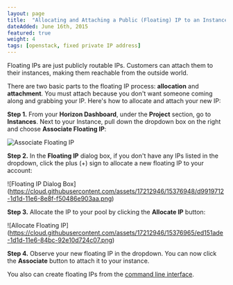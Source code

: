 ```yaml
---
layout: page
title:  "Allocating and Attaching a Public (Floating) IP to an Instance"
dateAdded: June 16th, 2015
featured: true
weight: 4
tags: [openstack, fixed private IP address]
---
```


Floating IPs are just publicly routable IPs.  Customers can attach them to their instances, making them reachable from the outside world.

There are two basic parts to the floating IP process: **allocation** and **attachment**. You must attach because you don't want someone coming along and grabbing your IP.  Here's how to allocate and attach your new IP:

**Step 1.** From your **Horizon Dashboard**, under the **Project** section, go to **Instances**.  Next to your Instance, pull down the dropdown box on the right and choose **Associate Floating IP**:

![Associate Floating IP](https://cloud.githubusercontent.com/assets/17212946/15376938/ca422d80-1d1d-11e6-802a-3a760357629d.png)

**Step 2.** In the **Floating IP** dialog box, if you don't have any IPs listed in the dropdown, click the plus (+) sign to allocate a new floating IP to your account:

![Floating IP Dialog Box] (https://cloud.githubusercontent.com/assets/17212946/15376948/d9919712-1d1d-11e6-8e8f-f50486e903aa.png)

**Step 3.** Allocate the IP to your pool by clicking the **Allocate IP** button:

![Allocate Floating IP] (https://cloud.githubusercontent.com/assets/17212946/15376965/ed151ade-1d1d-11e6-84bc-92e10d724c07.png)

**Step 4.** Observe your new floating IP in the dropdown.  You can now click the **Associate** button to attach it to your instance.

You also can create floating IPs from the [command line interface](http://docs.openstack.org/admin-guide-cloud/content/create_list_of_available_floating_ips.html).
